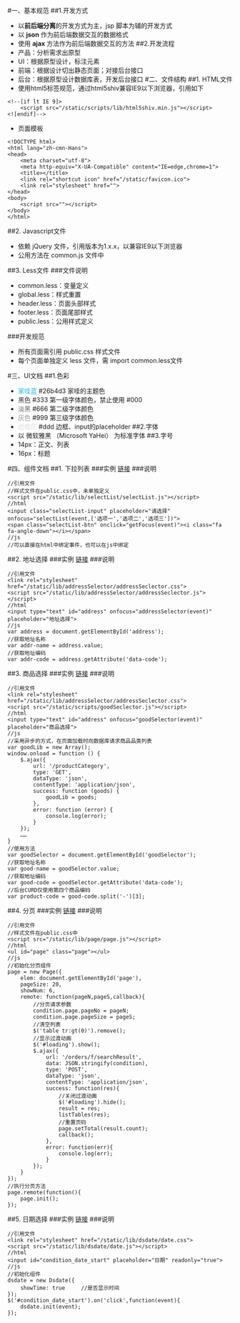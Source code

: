 #一、基本规范
##1.开发方式
* 以**前后端分离**的开发方式为主，jsp 脚本为辅的开发方式
* 以 **json** 作为前后端数据交互的数据格式  
* 使用 **ajax** 方法作为前后端数据交互的方法
##2.开发流程
* 产品：分析需求出原型
* UI：根据原型设计，标注元素
* 前端：根据设计切出静态页面；对接后台接口
* 后台：根据原型设计数据库表，开发后台接口
#二、文件结构
##1. HTML文件
* 使用html5标签规范，通过html5shiv兼容IE9以下浏览器，引用如下
~~~
<!--[if lt IE 9]>
    <script src="/static/scripts/lib/html5shiv.min.js"></script>
<![endif]-->
~~~
* 页面模板
~~~
<!DOCTYPE html>
<html lang="zh-cmn-Hans">
<head>
    <meta charset="utf-8">
    <meta http-equiv="X-UA-Compatible" content="IE=edge,chrome=1">
    <title></title>
    <link rel="shortcut icon" href="/static/favicon.ico">
    <link rel="stylesheet" href="">
</head>
<body>
    <script src=""></script>
</body>
</html>
~~~

##2. Javascript文件
* 依赖 jQuery 文件，引用版本为1.x.x，以兼容IE9以下浏览器
* 公用方法在 common.js 文件中

##3. Less文件
###文件说明
* common.less：变量定义
* global.less：样式重置
* header.less：页面头部样式
* footer.less：页面尾部样式
* public.less：公用样式定义

###开发规范
* 所有页面需引用 public.css 样式文件
* 每个页面单独定义 less 文件，需 import common.less文件

#三、UI文档
##1.色彩
* <span style="color:#26b4d3">家哇蓝</span> #26b4d3 家哇的主题色
* <span style="color:#333;">黑色</span> #333 第一级字体颜色，禁止使用 #000
* <span style="color:#666;">淡黑</span> #666 第二级字体颜色
* <span style="color:#999;">灰色</span> #999 第三级字体颜色
* <span style="color:#ddd;">边框灰</span> #ddd  边框、input的placeholder
##2.字体
* 以 微软雅黑 （Microsoft YaHei） 为标准字体
##3.字号
* 14px：正文、列表
* 16px：标题

#四、组件文档
##1. 下拉列表
###实例
[链接](http://test.jiavva.com/views/examples.html)
###说明
~~~
//引用文件
//样式文件在public.css中，未单独定义
<script src="/static/lib/selectList/selectList.js"></script>
//html
<input class="selectList-input" placeholder="请选择" onfocus="selectList(event,['选项一','选项二','选项三'])">
<span class="selectList-btn" onclick="getFocus(event)"><i class="fa fa-angle-down"></i></span>
//js
//可以直接在html中绑定事件，也可以在js中绑定
~~~
##2. 地址选择
###实例
[链接](http://test.jiavva.com/views/examples.html)
###说明
~~~
//引用文件
<link rel="stylesheet" href="/static/lib/addressSelector/addressSeclector.css">
<script src="/static/lib/addressSelector/addressSeclector.js"></script>
//html
<input type="text" id="address" onfocus="addressSelector(event)" placeholder="地址选择">
//js
var address = document.getElementById('address');
//获取地址名称
var addr-name = address.value;
//获取地址编码
var addr-code = address.getAttribute('data-code');
~~~
##3. 商品选择
###实例
[链接](http://test.jiavva.com/views/examples.html)
###说明
~~~
//引用文件
<link rel="stylesheet" href="/static/lib/addressSelector/addressSeclector.css">
<script src="/static/scripts/goodSeclector.js"></script>
//html
<input type="text" id="address" onfocus="goodSelector(event)" placeholder="商品选择">
//js
//采用异步的方式，在页面加载时向数据库请求商品品类列表
var goodLib = new Array();
window.onload = function () {
    $.ajax({
        url: '/productCategory',
        type: 'GET',
        dataType: 'json',
        contentType: 'application/json',
        success: function (goods) {
            goodLib = goods;
        },
        error: function (error) {
            console.log(error);
        }
    });
    ……
}
//使用方法
var goodSelector = document.getElementById('goodSelector');
//获取地址名称
var good-name = goodSelector.value;
//获取地址编码
var good-code = goodSelector.getAttribute('data-code');
//后台CURD仅使用第四个商品编码
var product-code = good-code.split('-')[3];
~~~

##4. 分页
###实例
[链接](http://test.jiavva.com/views/examples.html)
###说明
~~~
//引用文件
//样式文件在public.css中
<script src="/static/lib/page/page.js"></script>
//html
<ul id="page" class="page"></ul>
//js
//初始化分页组件
page = new Page({
	elem: document.getElementById('page'),
	pageSize: 20,
	showNum: 6,
	remote: function(pageN,pageS,callback){
	    //分页请求参数
		condition.page.pageNo = pageN;
		condition.page.pageSize = pageS;
		//清空列表
		$('table tr:gt(0)').remove();
		//显示过渡动画
		$('#loading').show();
		$.ajax({
			url: '/orders/f/searchResult',
			data: JSON.stringify(condition),
			type: 'POST',
			dataType: 'json',
			contentType: 'application/json',
			success: function(res){
			    //关闭过渡动画
				$('#loading').hide();
				result = res;
				listTables(res);
				//重置页码
				page.setTotal(result.count);
				callback();
			},
			error: function(err){
				console.log(err);
			}
		});
	}
});
//执行分页方法
page.remote(function(){
	page.init();
});
~~~

##5. 日期选择
###实例
[链接](http://test.jiavva.com/views/examples.html) 
###说明
~~~
//引用文件
<link rel="stylesheet" href="/static/lib/dsdate/date.css">
<script src="/static/lib/dsdate/date.js"></script>
//html
<input id="condition_date_start" placeholder="日期" readonly="true">
//js
//初始化组件
dsdate = new Dsdate({
	showTime: true     //是否显示时间
});
$('#condition_date_start').on('click',function(event){
	dsdate.init(event);
});
~~~